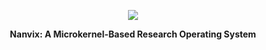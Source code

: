<p align="center">
  <img src="https://github.com/nanvix/.github/assets/4939789/ac3c7eee-c101-4e54-91ac-45f9d1d1498d" \>
</p>

<p align="center">
  <b>
    Nanvix: A Microkernel-Based Research Operating System
  </b>
</p>
